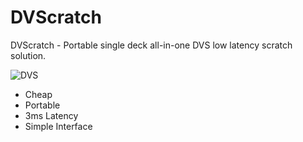 # DVScratch
DVScratch - Portable single deck all-in-one DVS low latency scratch solution.

![DVS](https://raw.githubusercontent.com/thecosmicboy/DVScratch/main/DVScratch_Background_BIG.png)

- Cheap
- Portable
- 3ms Latency
- Simple Interface
